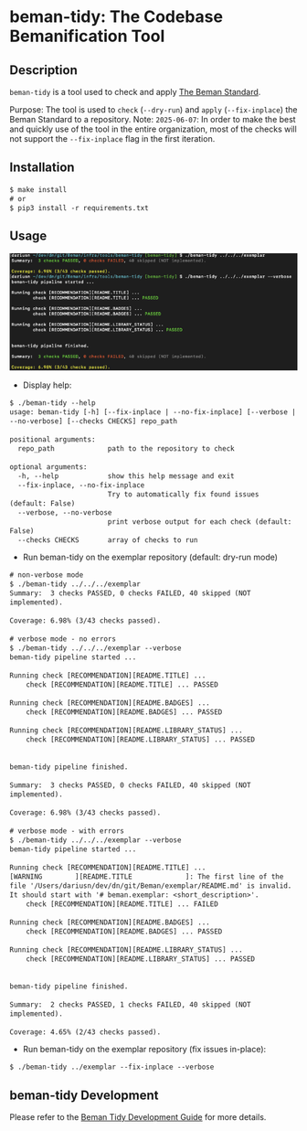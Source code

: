 # beman-tidy: The Codebase Bemanification Tool

<!--
SPDX-License-Identifier: Apache-2.0 WITH LLVM-exception
-->

## Description

`beman-tidy` is a tool used to check and apply [The Beman Standard](https://github.com/bemanproject/beman/blob/main/docs/BEMAN_STANDARD.md).

Purpose: The tool is used to `check` (`--dry-run`) and `apply` (`--fix-inplace`) the Beman Standard to a repository.
Note: `2025-06-07`: In order to make the best and quickly use of the tool in the entire organization, most of the checks will not support the `--fix-inplace` flag in the first iteration.

## Installation

```shell
$ make install
# or
$ pip3 install -r requirements.txt
```

## Usage

![beman-tidy usage example](./images/usage-example.png)

* Display help:
```shell
$ ./beman-tidy --help
usage: beman-tidy [-h] [--fix-inplace | --no-fix-inplace] [--verbose | --no-verbose] [--checks CHECKS] repo_path

positional arguments:
  repo_path             path to the repository to check

optional arguments:
  -h, --help            show this help message and exit
  --fix-inplace, --no-fix-inplace
                        Try to automatically fix found issues (default: False)
  --verbose, --no-verbose
                        print verbose output for each check (default: False)
  --checks CHECKS       array of checks to run
```

* Run beman-tidy on the exemplar repository (default: dry-run mode)

```shell
# non-verbose mode
$ ./beman-tidy ../../../exemplar
Summary:  3 checks PASSED, 0 checks FAILED, 40 skipped (NOT implemented).

Coverage: 6.98% (3/43 checks passed).

# verbose mode - no errors
$ ./beman-tidy ../../../exemplar --verbose
beman-tidy pipeline started ...

Running check [RECOMMENDATION][README.TITLE] ...
	check [RECOMMENDATION][README.TITLE] ... PASSED

Running check [RECOMMENDATION][README.BADGES] ...
	check [RECOMMENDATION][README.BADGES] ... PASSED

Running check [RECOMMENDATION][README.LIBRARY_STATUS] ...
	check [RECOMMENDATION][README.LIBRARY_STATUS] ... PASSED


beman-tidy pipeline finished.

Summary:  3 checks PASSED, 0 checks FAILED, 40 skipped (NOT implemented).

Coverage: 6.98% (3/43 checks passed).

# verbose mode - with errors
$ ./beman-tidy ../../../exemplar --verbose
beman-tidy pipeline started ...

Running check [RECOMMENDATION][README.TITLE] ...
[WARNING        ][README.TITLE             ]: The first line of the file '/Users/dariusn/dev/dn/git/Beman/exemplar/README.md' is invalid. It should start with '# beman.exemplar: <short_description>'.
	check [RECOMMENDATION][README.TITLE] ... FAILED

Running check [RECOMMENDATION][README.BADGES] ...
	check [RECOMMENDATION][README.BADGES] ... PASSED

Running check [RECOMMENDATION][README.LIBRARY_STATUS] ...
	check [RECOMMENDATION][README.LIBRARY_STATUS] ... PASSED


beman-tidy pipeline finished.

Summary:  2 checks PASSED, 1 checks FAILED, 40 skipped (NOT implemented).

Coverage: 4.65% (2/43 checks passed).
```

* Run beman-tidy on the exemplar repository (fix issues in-place):

```shell
$ ./beman-tidy ../exemplar --fix-inplace --verbose
```

## beman-tidy Development

Please refer to the [Beman Tidy Development Guide](./docs/dev-guide.md) for more details.